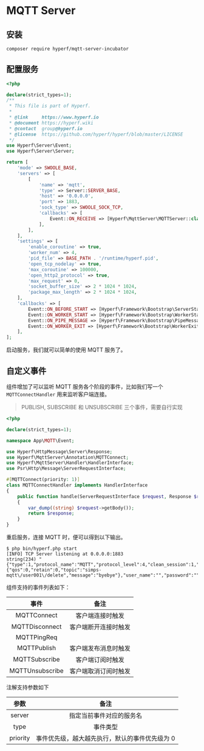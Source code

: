 # MQTT Server

## 安装

```bash
composer require hyperf/mqtt-server-incubator
```

## 配置服务

```php
<?php

declare(strict_types=1);
/**
 * This file is part of Hyperf.
 *
 * @link     https://www.hyperf.io
 * @document https://hyperf.wiki
 * @contact  group@hyperf.io
 * @license  https://github.com/hyperf/hyperf/blob/master/LICENSE
 */
use Hyperf\Server\Event;
use Hyperf\Server\Server;

return [
    'mode' => SWOOLE_BASE,
    'servers' => [
        [
            'name' => 'mqtt',
            'type' => Server::SERVER_BASE,
            'host' => '0.0.0.0',
            'port' => 1883,
            'sock_type' => SWOOLE_SOCK_TCP,
            'callbacks' => [
                Event::ON_RECEIVE => [Hyperf\MqttServer\MQTTServer::class, 'onReceive'],
            ],
        ],
    ],
    'settings' => [
        'enable_coroutine' => true,
        'worker_num' => 4,
        'pid_file' => BASE_PATH . '/runtime/hyperf.pid',
        'open_tcp_nodelay' => true,
        'max_coroutine' => 100000,
        'open_http2_protocol' => true,
        'max_request' => 0,
        'socket_buffer_size' => 2 * 1024 * 1024,
        'package_max_length' => 2 * 1024 * 1024,
    ],
    'callbacks' => [
        Event::ON_BEFORE_START => [Hyperf\Framework\Bootstrap\ServerStartCallback::class, 'beforeStart'],
        Event::ON_WORKER_START => [Hyperf\Framework\Bootstrap\WorkerStartCallback::class, 'onWorkerStart'],
        Event::ON_PIPE_MESSAGE => [Hyperf\Framework\Bootstrap\PipeMessageCallback::class, 'onPipeMessage'],
        Event::ON_WORKER_EXIT => [Hyperf\Framework\Bootstrap\WorkerExitCallback::class, 'onWorkerExit'],
    ],
];

```

启动服务，我们就可以简单的使用 MQTT 服务了。

## 自定义事件

组件增加了可以监听 MQTT 服务各个阶段的事件，比如我们写一个 `MQTTConnectHandler` 用来监听客户端连接。

> PUBLISH, SUBSCRIBE 和 UNSUBSCRIBE 三个事件，需要自行实现

```php
<?php

declare(strict_types=1);

namespace App\MQTT\Event;

use Hyperf\HttpMessage\Server\Response;
use Hyperf\MqttServer\Annotation\MQTTConnect;
use Hyperf\MqttServer\Handler\HandlerInterface;
use Psr\Http\Message\ServerRequestInterface;

#[MQTTConnect(priority: 1)]
class MQTTConnectHandler implements HandlerInterface
{
    public function handle(ServerRequestInterface $request, Response $response): Response
    {
        var_dump((string) $request->getBody());
        return $response;
    }
}
```

重启服务，连接 MQTT 时，便可以得到以下输出。

```
$ php bin/hyperf.php start
[INFO] TCP Server listening at 0.0.0.0:1883
string(234) "{"type":1,"protocol_name":"MQTT","protocol_level":4,"clean_session":1,"will":{"qos":0,"retain":0,"topic":"simps-mqtt\/user001\/delete","message":"byebye"},"user_name":"","password":"","keep_alive":10,"client_id":"Simps_60e5aa0c4284f"}"
```

组件支持的事件列表如下：

|      事件       |         备注         |
| :-------------: | :------------------: |
|   MQTTConnect   |   客户端连接时触发   |
| MQTTDisconnect  | 客户端断开连接时触发 |
|   MQTTPingReq   |                      |
|   MQTTPublish   | 客户端发布消息时触发 |
|  MQTTSubscribe  |   客户端订阅时触发   |
| MQTTUnsubscribe | 客户端取消订阅时触发 |

注解支持参数如下

|   参数   |                      备注                      |
| :------: | :--------------------------------------------: |
|  server  |            指定当前事件对应的服务名            |
|   type   |                    事件类型                    |
| priority | 事件优先级，越大越先执行，默认的事件优先级为 0 |
